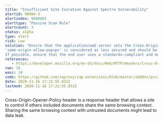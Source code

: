 ```yaml
---
title: "Insufficient Site Isolation Against Spectre Vulnerability"
alertid: 90004-3
alertindex: 9000403
alerttype: "Passive Scan Rule"
alertcount: 3
status: alpha
type: alert
risk: Low
solution: "Ensure that the application/web server sets the Cross-Origin-Opener-Policy header appropriately, and that it sets the Cross-Origin-Opener-Policy header to 'same-origin' for documents.
'same-origin-allow-popups' is considered as less secured and should be avoided.
If possible, ensure that the end user uses a standards-compliant and modern web browser that supports the Cross-Origin-Opener-Policy header (https://caniuse.com/mdn-http_headers_cross-origin-opener-policy)."
references:
   - https://developer.mozilla.org/en-US/docs/Web/HTTP/Headers/Cross-Origin-Opener-Policy
cwe: 16
wasc: 14
code: https://github.com/zaproxy/zap-extensions/blob/master/addOns/pscanrulesAlpha/src/main/java/org/zaproxy/zap/extension/pscanrulesAlpha/SiteIsolationScanRule.java
date: 2020-11-16 17:21:55.031Z
lastmod: 2020-11-16 17:21:55.031Z
---
```

Cross-Origin-Opener-Policy header is a response header that allows a site to control if others included documents share the same browsing context. Sharing the same browsing context with untrusted documents might lead to data leak.
